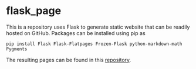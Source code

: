 # flask_page

This is a repository uses Flask to generate static website that can be readily hosted on GitHub. Packages can be installed using pip as

```
pip install Flask Flask-Flatpages Frozen-Flask python-markdown-math Pygments
```

The resulting pages can be found in this [repository](https://github.com/kewellcjj/kewellcjj.github.io). 